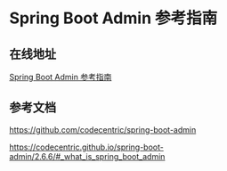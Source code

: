 # Spring Boot Admin 参考指南

## 在线地址

[Spring Boot Admin 参考指南](https://consolelog.gitee.io/docs-spring-boot-admin-docs-chinese/)

## 参考文档

https://github.com/codecentric/spring-boot-admin

https://codecentric.github.io/spring-boot-admin/2.6.6/#_what_is_spring_boot_admin